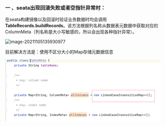 ### 一 、seata出现回滚失败或者空指针异常时：

在seata构建镜像以及回滚时验证业务数据时均会调用**TableRecords.buildRecords**。该方法根据列名称从数据表元数据中获取对应的ColumnMeta（列名称是大小写敏感的，所以会出现各种指针异常）。

![image-20211105135930977](C:\work\node\java-note\分布式\事务\image\image-20211105135930977-1636091972532.png)

目前解决方法是：使用不区分大小的Map存储元数据信息

![image-20211105140115905](image/image-20211105140115905.png)

